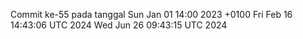 Commit ke-55 pada tanggal Sun Jan 01 14:00 2023 +0100
Fri Feb 16 14:43:06 UTC 2024
Wed Jun 26 09:43:15 UTC 2024
